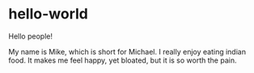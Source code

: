 # hello-world

Hello people!

My name is Mike, which is short for Michael. I really enjoy eating indian food.
It makes me feel happy, yet bloated, but it is so worth the pain.
